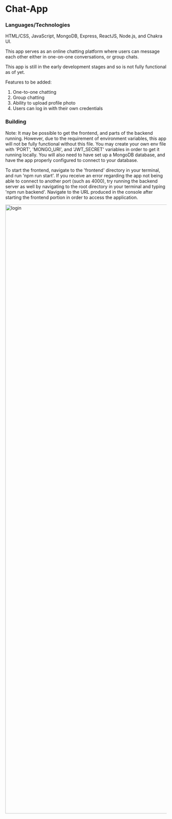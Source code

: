 # Chat-App

### Languages/Technologies

HTML/CSS, JavaScript, MongoDB, Express, ReactJS, Node.js, and Chakra UI.

This app serves as an online chatting platform where users can message each other either in one-on-one conversations, or group chats.

This app is still in the early development stages and so is not fully functional as of yet.

Features to be added:

1. One-to-one chatting
2. Group chatting
3. Ability to upload profile photo
4. Users can log in with their own credentials

### Building

Note:
It may be possible to get the frontend, and parts of the backend running. However, due to the requirement of environment variables, this app will not be fully functional without this file. You may create your own env file with 'PORT', 'MONGO_URI', and 'JWT_SECRET' variables in order to get it running locally. You will also need to have set up a MongoDB database, and have the app properly configured to connect to your database.

To start the frontend, navigate to the 'frontend' directory in your terminal, and run 'npm run start'. If you receive an error regarding the app not being able to connect to another port (such as 4000), try running the backend server as well by navigating to the root directory in your terminal and typing 'npm run backend'. Navigate to the URL produced in the console after starting the frontend portion in order to access the application.

<img width="1901" alt="login" src="https://user-images.githubusercontent.com/72053963/189711658-0c5c1a17-a769-40f5-a2e4-cb3a33d60df0.png">
